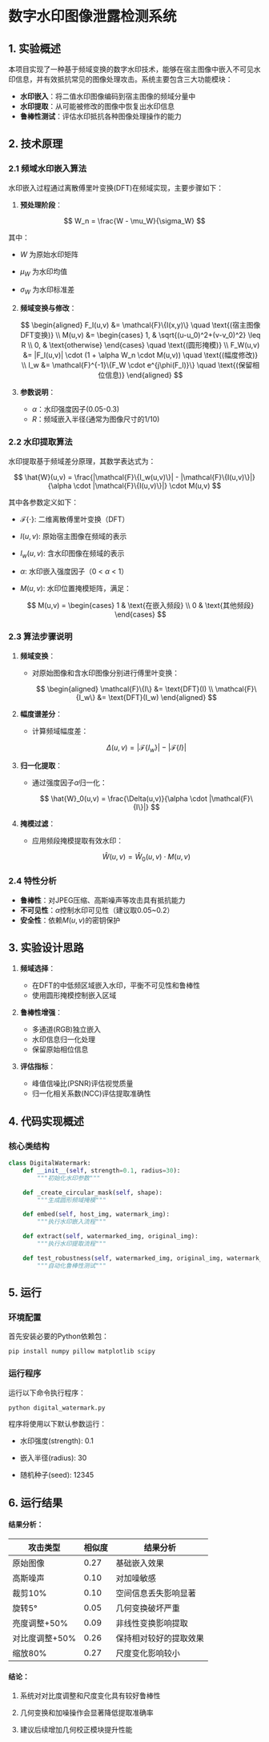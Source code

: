 # 数字水印图像泄露检测系统

## 1. 实验概述<u></u>

本项目实现了一种基于频域变换的数字水印技术，能够在宿主图像中嵌入不可见水印信息，并有效抵抗常见的图像处理攻击。系统主要包含三大功能模块：

- **水印嵌入**：将二值水印图像编码到宿主图像的频域分量中
- **水印提取**：从可能被修改的图像中恢复出水印信息
- **鲁棒性测试**：评估水印抵抗各种图像处理操作的能力

## 2. 技术原理<u></u>

### 2.1 频域水印嵌入算法

水印嵌入过程通过离散傅里叶变换(DFT)在频域实现，主要步骤如下：

1. **预处理阶段**：

$$
W_n = \frac{W - \mu_W}{\sigma_W}
$$

其中：

- $W$ 为原始水印矩阵

- $\mu_W$ 为水印均值

- $\sigma_W$ 为水印标准差
2. **频域变换与修改**：
   
   $$
   \begin{aligned}
F_I(u,v) &= \mathcal{F}\{I(x,y)\} \quad \text{(宿主图像DFT变换)} \\
M(u,v) &= \begin{cases} 
1, & \sqrt{(u-u_0)^2+(v-v_0)^2} \leq R \\
0, & \text{otherwise}
\end{cases} \quad \text{(圆形掩模)} \\
F_W(u,v) &= |F_I(u,v)| \cdot (1 + \alpha W_n \cdot M(u,v)) \quad \text{(幅度修改)} \\
I_w &= \mathcal{F}^{-1}\{F_W \cdot e^{j\phi(F_I)}\} \quad \text{(保留相位信息)}
\end{aligned}
   $$

3. **参数说明**：
   
   - $\alpha$：水印强度因子(0.05-0.3)
   - $R$：频域嵌入半径(通常为图像尺寸的1/10)

### 2.2 水印提取算法

水印提取基于频域差分原理，其数学表达式为：

$$
\hat{W}(u,v) = \frac{|\mathcal{F}\{I_w(u,v)\}| - |\mathcal{F}\{I(u,v)\}|}{\alpha \cdot |\mathcal{F}\{I(u,v)\}|} \cdot M(u,v)
$$

其中各参数定义如下：

- $\mathcal{F}\{\cdot\}$: 二维离散傅里叶变换（DFT）

- $I(u,v)$: 原始宿主图像在频域的表示

- $I_w(u,v)$: 含水印图像在频域的表示  

- $\alpha$: 水印嵌入强度因子（0 < $\alpha$ < 1）

- $M(u,v)$: 水印位置掩模矩阵，满足：
  
  $$
  M(u,v) = 
\begin{cases} 
1 & \text{在嵌入频段} \\
0 & \text{其他频段}
\end{cases}
  $$

### 2.3 算法步骤说明

1. **频域变换**：
   
   - 对原始图像和含水印图像分别进行傅里叶变换：
     
     $$
     \begin{aligned}
\mathcal{F}\{I\} &= \text{DFT}(I) \\
\mathcal{F}\{I_w\} &= \text{DFT}(I_w)
\end{aligned}
     $$

2. **幅度谱差分**：
   
   - 计算频域幅度差：
     
     $$
     \Delta(u,v) = |\mathcal{F}\{I_w\}| - |\mathcal{F}\{I\}|
     $$

3. **归一化提取**：
   
   - 通过强度因子$\alpha$归一化：
     
     $$
     \hat{W}_0(u,v) = \frac{\Delta(u,v)}{\alpha \cdot |\mathcal{F}\{I\}|}
     $$

4. **掩模过滤**：
   
   - 应用频段掩模提取有效水印：
     
     $$
     \hat{W}(u,v) = \hat{W}_0(u,v) \cdot M(u,v)
     $$

### 2.4 特性分析

- **鲁棒性**：对JPEG压缩、高斯噪声等攻击具有抵抗能力
- **不可见性**：$\alpha$控制水印可见性（建议取0.05~0.2）
- **安全性**：依赖$M(u,v)$的密钥保护

## 3. 实验设计思路<u></u>

1. **频域选择**：
   
   - 在DFT的中低频区域嵌入水印，平衡不可见性和鲁棒性
   - 使用圆形掩模控制嵌入区域

2. **鲁棒性增强**：
   
   - 多通道(RGB)独立嵌入
   - 水印信息归一化处理
   - 保留原始相位信息

3. **评估指标**：
   
   - 峰值信噪比(PSNR)评估视觉质量
   - 归一化相关系数(NCC)评估提取准确性

## 4. 代码实现概述<u></u>

### 核心类结构

```python
class DigitalWatermark:
    def __init__(self, strength=0.1, radius=30):
        """初始化水印参数"""

    def _create_circular_mask(self, shape):
        """生成圆形频域掩模"""

    def embed(self, host_img, watermark_img):
        """执行水印嵌入流程"""

    def extract(self, watermarked_img, original_img):
        """执行水印提取流程"""

    def test_robustness(self, watermarked_img, original_img, watermark_img):
        """自动化鲁棒性测试"""
```

## 5. 运行<u></u>

### 环境配置

首先安装必要的Python依赖包：

```bash
pip install numpy pillow matplotlib scipy
```

### 运行程序

运行以下命令执行程序：

```bash
python digital_watermark.py
```

程序将使用以下默认参数运行：

* 水印强度(strength): 0.1

* 嵌入半径(radius): 30

* 随机种子(seed): 12345

## 6. 运行结果<u></u>

#### 结果分析：

| 攻击类型      | 相似度  | 结果分析        |
| --------- | ---- | ----------- |
| 原始图像      | 0.27 | 基础嵌入效果      |
| 高斯噪声      | 0.10 | 对加噪敏感       |
| 裁剪10%     | 0.10 | 空间信息丢失影响显著  |
| 旋转5°      | 0.05 | 几何变换破坏严重    |
| 亮度调整+50%  | 0.09 | 非线性变换影响提取   |
| 对比度调整+50% | 0.26 | 保持相对较好的提取效果 |
| 缩放80%     | 0.27 | 尺度变化影响较小    |

#### 结论：

1. 系统对对比度调整和尺度变化具有较好鲁棒性

2. 几何变换和加噪操作会显著降低提取准确率

3. 建议后续增加几何校正模块提升性能
